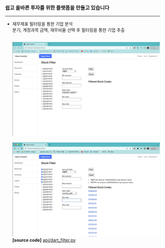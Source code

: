 ### 쉽고 올바른 투자를 위한 플랫폼을 만들고 있습니다
---
- 재무제표 필터링을 통한 기업 분석  
    분기, 계정과목 금액, 재무비율 선택 후 필터링을 통한 기업 추출  

    ![filter_1](gifs/dart_filter_1.gif)
    ---
    ![filter_2](gifs/dart_filter_2.gif)
    **[source code]** [api/dart_filter.py](https://github.com/yeonseo-Jung/value_invest/blob/master/dart/api/dart_filter.py)
